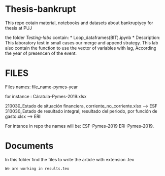 # Thesis-bankrupt
This repo cotain material, notebooks and datasets about bankruptycy for thesis  at PUJ


the folder *Testing-labs* contain:
    * Loop_dataframes(BIT).ipynb
        * Description: This laboratory test in small cases our merge and append strategy.
                       This lab also contain the function to use the vector of variables with lag,
                       According the year of presencen of the event.
        


# FILES 
Files names:
    file_name-pymes-year
    
for instance :
    Cáratula-Pymes-2019.xlsx

210030_Estado de situación financiera, corriente_no_corriente.xlsx --> ESF
310030_Estado de resultado integral, resultado del periodo, por función de gasto.xlsx --> ERI


For intance in repo the names will be:
ESF-Pymes-2019 
ERI-Pymes-2019.


# Documents
In this folder find the files to write the article with extension .tex

    We are working in results.tex
